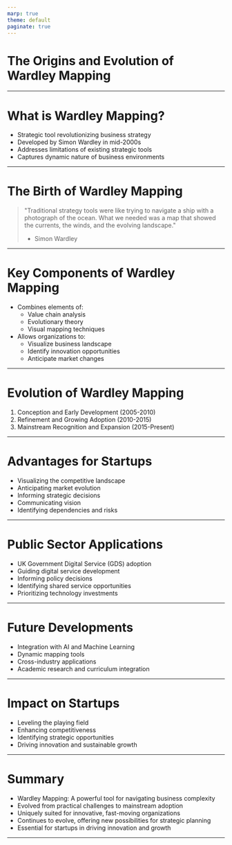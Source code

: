 ```yaml
---
marp: true
theme: default
paginate: true
---
```


# The Origins and Evolution of Wardley Mapping

---

# What is Wardley Mapping?

- Strategic tool revolutionizing business strategy
- Developed by Simon Wardley in mid-2000s
- Addresses limitations of existing strategic tools
- Captures dynamic nature of business environments

---

# The Birth of Wardley Mapping

> "Traditional strategy tools were like trying to navigate a ship with a photograph of the ocean. What we needed was a map that showed the currents, the winds, and the evolving landscape."
> - Simon Wardley

---

# Key Components of Wardley Mapping

- Combines elements of:
  - Value chain analysis
  - Evolutionary theory
  - Visual mapping techniques
- Allows organizations to:
  - Visualize business landscape
  - Identify innovation opportunities
  - Anticipate market changes

---

# Evolution of Wardley Mapping

1. Conception and Early Development (2005-2010)
2. Refinement and Growing Adoption (2010-2015)
3. Mainstream Recognition and Expansion (2015-Present)

---

# Advantages for Startups

- Visualizing the competitive landscape
- Anticipating market evolution
- Informing strategic decisions
- Communicating vision
- Identifying dependencies and risks

---

# Public Sector Applications

- UK Government Digital Service (GDS) adoption
- Guiding digital service development
- Informing policy decisions
- Identifying shared service opportunities
- Prioritizing technology investments

---

# Future Developments

- Integration with AI and Machine Learning
- Dynamic mapping tools
- Cross-industry applications
- Academic research and curriculum integration

---

# Impact on Startups

- Leveling the playing field
- Enhancing competitiveness
- Identifying strategic opportunities
- Driving innovation and sustainable growth

---

# Summary

- Wardley Mapping: A powerful tool for navigating business complexity
- Evolved from practical challenges to mainstream adoption
- Uniquely suited for innovative, fast-moving organizations
- Continues to evolve, offering new possibilities for strategic planning
- Essential for startups in driving innovation and growth

---
